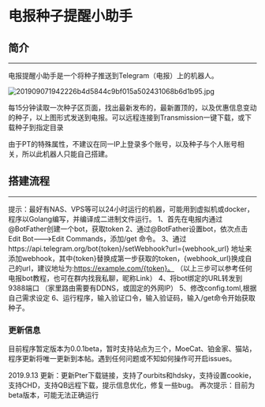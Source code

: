 # 电报种子提醒小助手

## 简介
---
电报提醒小助手是一个将种子推送到Telegram（电报）上的机器人。

![201909071942226b4d5844c9bf015a502431068b6d1b95.jpg](https://i.loli.net/2019/09/08/lseUHuR8ZYWKMVv.jpg)

每15分钟读取一次种子区页面，找出最新发布的，最新置顶的，以及优惠信息变动的种子，以上图形式发送到电报。可以远程连接到Transmission一键下载，或下载种子到指定目录

由于PT的特殊属性，不建议在同一IP上登录多个账号，以及种子与个人账号相关，所以此机器人只能自己搭建。

## 搭建流程
---
提示：最好有NAS、VPS等可以24小时运行的机器，可能用到虚拟机或docker，程序以Golang编写，并编译成二进制文件运行。
1、首先在电报内通过@BotFather创建一个bot，获取token
2、通过@BotFather设置bot，依次点击Edit Bot--->Edit Commands，添加/get 命令。
3、通过https://api.telegram.org/bot{token}/setWebhook?url={webhook_url} 地址来添加webhook，其中{token}替换成第一步获取的token，{webhook_url}换成自己的url，建议地址为:https://example.com/{token}。
（以上三步可以参考任何电报bot教程，也可在群内找我私聊，昵称Link）
4、将bot绑定的URL转发到9388端口
（家里路由需要有DDNS，或固定的外网IP）
5、修改config.toml,根据自己需求设定
6、运行程序，输入验证口令，输入验证码，输入/get命令开始获取种子。

### 更新信息
目前程序暂定版本为0.0.1beta，暂时支持站点为三个，MoeCat、铂金家、猫站，程序更新将唯一更新到本帖。遇到任何问题或不知如何操作可开启issues。

2019.9.13 更新：更新Pter下载链接，支持了ourbits和hdsky，支持设置cookie，支持CHD，支持QB远程下载，提示信息优化，修复一些bug。
再次提示：目前为beta版本，可能无法正确运行
